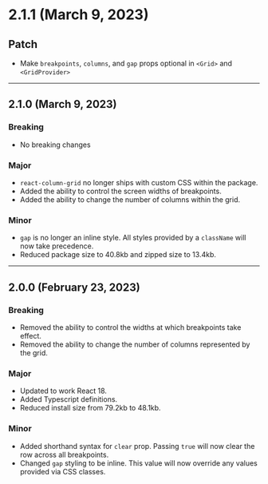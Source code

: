 # 2.1.1 (March 9, 2023)

## Patch

-   Make `breakpoints`, `columns`, and `gap` props optional in `<Grid>` and `<GridProvider>`

---

## 2.1.0 (March 9, 2023)

### Breaking

-   No breaking changes

### Major

-   `react-column-grid` no longer ships with custom CSS within the package.
-   Added the ability to control the screen widths of breakpoints.
-   Added the ability to change the number of columns within the grid.

### Minor

-   `gap` is no longer an inline style. All styles provided by a `className`
    will now take precedence.
-   Reduced package size to 40.8kb and zipped size to 13.4kb.

---

## 2.0.0 (February 23, 2023)

### Breaking

-   Removed the ability to control the widths at which breakpoints take effect.
-   Removed the ability to change the number of columns represented by the grid.

### Major

-   Updated to work React 18.
-   Added Typescript definitions.
-   Reduced install size from 79.2kb to 48.1kb.

### Minor

-   Added shorthand syntax for `clear` prop. Passing `true` will now clear the
    row across all breakpoints.
-   Changed `gap` styling to be inline. This value will now override any values
    provided via CSS classes.
